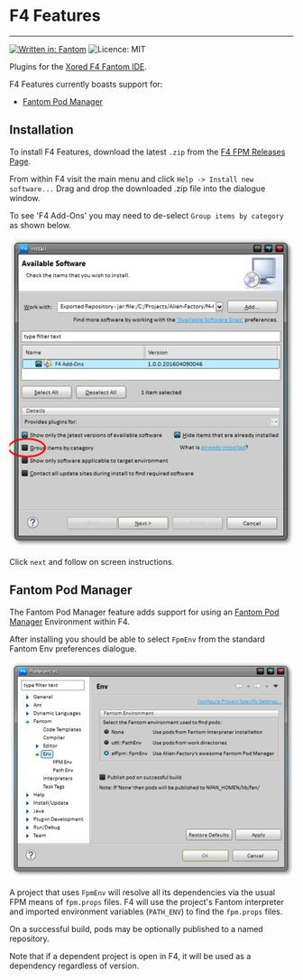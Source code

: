 # F4 Features
---
[![Written in: Fantom](http://img.shields.io/badge/written%20in-Fantom-lightgray.svg)](http://fantom-lang.org/)
![Licence: MIT](http://img.shields.io/badge/licence-MIT-blue.svg)

Plugins for the [Xored F4 Fantom IDE](https://github.com/xored/f4).

F4 Features currently boasts support for:

 - [Fantom Pod Manager](http://eggbox.fantomfactory.org/pods/afFpm/)


 
## Installation

To install F4 Features, download the latest `.zip` from the [F4 FPM Releases Page](/Fantom-Factory/afF4Fpm/releases).

From within F4 visit the main menu and click `Help -> Install new software...` Drag and drop the downloaded .zip file into the dialogue window.

To see 'F4 Add-Ons' you may need to de-select `Group items by category` as shown below.

![Installing F4 Features](docs/F4-FPM-Install.png)

Click `next` and follow on screen instructions.



## Fantom Pod Manager

The Fantom Pod Manager feature adds support for using an [Fantom Pod Manager](http://eggbox.fantomfactory.org/pods/afFpm/) Environment within F4.

After installing you should be able to select `FpmEnv` from the standard Fantom Env preferences dialogue.

![Fantom Env Dialogue](docs/F4-Env.png)

A project that uses `FpmEnv` will resolve all its dependencies via the usual FPM means of `fpm.props` files. F4 will use the project's Fantom interpreter and imported environment variables (`PATH_ENV`) to find the `fpm.props` files.

On a successful build, pods may be optionally published to a named repository.

Note that if a dependent project is open in F4, it will be used as a dependency regardless of version.
